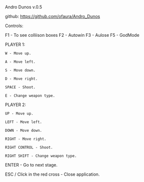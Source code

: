 Andro Dunos v.0.5

github: https://github.com/ofaura/Andro_Dunos

Controls:

F1 - To see colliison boxes
F2 - Autowin
F3 - Aulose
F5 - GodMode

PLAYER 1:

	W - Move up.

	A - Move left.

	S - Move down.

	D - Move right.

	SPACE - Shoot.
	
	E - Change weapon type.

PLAYER 2:

	UP - Move up.

	LEFT - Move left.

	DOWN - Move down.

	RIGHT - Move right.

	RIGHT CONTROL - Shoot.
	
	RIGHT SHIFT - Change weapon type.


ENTER - Go to next stage.

ESC / Click in the red cross - Close application.